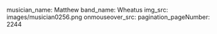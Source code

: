 musician_name: Matthew
band_name: Wheatus
img_src: images/musician0256.png
onmouseover_src: 
pagination_pageNumber: 2244